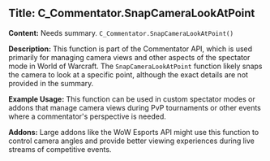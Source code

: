 ## Title: C_Commentator.SnapCameraLookAtPoint

**Content:**
Needs summary.
`C_Commentator.SnapCameraLookAtPoint()`

**Description:**
This function is part of the Commentator API, which is used primarily for managing camera views and other aspects of the spectator mode in World of Warcraft. The `SnapCameraLookAtPoint` function likely snaps the camera to look at a specific point, although the exact details are not provided in the summary.

**Example Usage:**
This function can be used in custom spectator modes or addons that manage camera views during PvP tournaments or other events where a commentator's perspective is needed.

**Addons:**
Large addons like the WoW Esports API might use this function to control camera angles and provide better viewing experiences during live streams of competitive events.